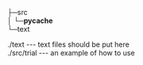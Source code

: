 ├─src  
│  └─__pycache__  
└─text  

./text --- text files should be put here  
./src/trial --- an example of how to use   
